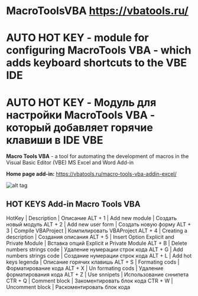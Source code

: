 # MacroToolsVBA https://vbatools.ru/

# AUTO HOT KEY - module for configuring MacroTools VBA - which adds keyboard shortcuts to the VBE IDE
# AUTO HOT KEY - Модуль для настройки MacroTools VBA - который добавляет горячие клавиши в IDE VBE

**Macro Tools VBA** - a tool for automating the development of macros in the Visual Basic Editor (VBE) MS Excel and Word
Add-in 

**Home page add-in:** https://vbatools.ru/macro-tools-vba-addin-excel/

![alt tag](https://vbatools.ru/wp-content/uploads/2019/10/main-macro-tools-vba2.gif "Use Macro Tools VBA Example")

## HOT KEYS Add-in Macro Tools VBA
HotKey    | Description                                | Описание
ALT + 1   | Add new module                             | Создать новый модуль
ALT + 2   | Add new user form                          | Создать новую форму
ALT + 3   | Compile VBAProject                         | Компилировать VBAProject
ALT + 4   | Creating a description                     | Создания описания 
ALT + 5   | Insert Option Explicit and Private Module  | Вставка опций Explicit и Private Module
ALT + B   | Delete numbers strings code                | Удаление нумерации строк кода
ALT + G   | Add numbers strings code                   | Создание нумерации строк кода
ALT + L   | Add hot keys legenda                       | Описание горячих клавишь
ALT + S   | Formating cods                             | Форматирование кода
ALT + X   | Un formating cods                          | Удаление форматирования кода
ALT + Z   | Use snnipets                               | Использование сннипета
CTR + Q   | Comment block                              | Закоментировать блок кода
CTR + W   | Uncomment block                            | Раскоментировать блок кода